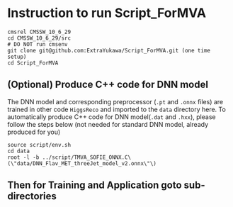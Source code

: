 # Instruction to run Script_ForMVA 

```
cmsrel CMSSW_10_6_29
cd CMSSW_10_6_29/src
# DO NOT run cmsenv
git clone git@github.com:ExtraYukawa/Script_ForMVA.git (one time setup)
cd Script_ForMVA
```

## (Optional) Produce C++ code for DNN model
The DNN model and corresponding preprocessor (`.pt` and `.onnx` files) are trained in other code `HiggsReco` and imported to the `data` directory here. To automatically produce C++ code for DNN model(`.dat` and `.hxx`), please follow the steps below (not needed for standard DNN model, already produced for you)
```
source script/env.sh
cd data
root -l -b ../script/TMVA_SOFIE_ONNX.C\(\"data/DNN_Flav_MET_threeJet_model_v2.onnx\"\)
```
## Then for Training and Application goto sub-directories
